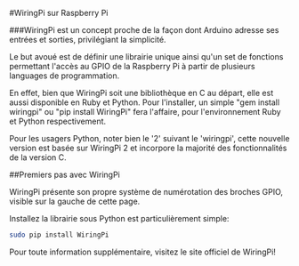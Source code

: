 <!--
---
name: WiringPi
class: interface
type: pinout
page_url: wiringpi
url: http://wiringpi.com
github: https://github.com/WiringPi/WiringPi-Python
pin:
  '3':
    name: WiringPi 8
  '5':
    name: WiringPi 9
  '7':
    name: WiringPi 7
  '8':
    name: WiringPi 15
  '10':
    name: WiringPi 16
  '11':
    name: WiringPi 0
  '12':
    name: WiringPi 1
  '13':
    name: WiringPi 2
  '15':
    name: WiringPi 3
  '16':
    name: WiringPi 4
  '18':
    name: WiringPi 5
  '19':
    name: WiringPi 12
  '21':
    name: WiringPi 13
  '22':
    name: WiringPi 6
  '23':
    name: WiringPi 14
  '24':
    name: WiringPi 10
  '26':
    name: WiringPi 11
  '27':
    name: WiringPi 30
  '28':
    name: WiringPi 31
  '29':
    name: WiringPi 21
  '31':
    name: WiringPi 22
  '32':
    name: WiringPi 26
  '33':
    name: WiringPi 23
  '35':
    name: WiringPi 24
  '36':
    name: WiringPi 27
  '37':
    name: WiringPi 25
  '38':
    name: WiringPi 28
  '40':
    name: WiringPi 29
-->
#WiringPi sur Raspberry Pi

###WiringPi est un concept proche de la façon dont Arduino adresse ses entrées et sorties, privilégiant la simplicité.

Le but avoué est de définir une librairie unique ainsi qu'un set de fonctions permettant l'accès au GPIO de la Raspberry Pi à partir de plusieurs languages de programmation.

En effet, bien que WiringPi soit une bibliothèque en C au départ, elle est aussi disponible en Ruby et Python. Pour l'installer, un simple "gem install wiringpi" ou "pip install WiringPi" fera l'affaire, pour l'environnement Ruby et Python respectivement.

Pour les usagers Python, noter bien le '2' suivant le 'wiringpi', cette nouvelle version est basée sur WiringPi 2 et incorpore la majorité des fonctionnalités de la version C.

##Premiers pas avec WiringPi

WiringPi présente son propre système de numérotation des broches GPIO, visible sur la gauche de cette page.

Installez la librairie sous Python est particulièrement simple:

```bash
sudo pip install WiringPi
```

Pour toute information supplémentaire, visitez le site officiel de WiringPi!
